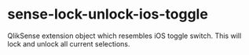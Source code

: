 # sense-lock-unlock-ios-toggle
QlikSense extension object which resembles iOS toggle switch. This will lock and unlock all current selections.
